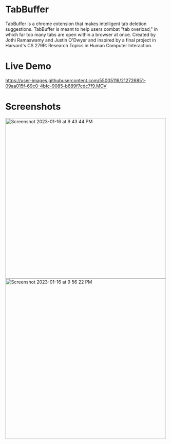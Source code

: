 # TabBuffer
TabBuffer is a chrome extension that makes intelligent tab deletion suggestions. TabBuffer is meant to help users combat "tab overload," in which far too many tabs are open within a browser at once. Created by Jothi Ramaswamy and Justin O'Dwyer and inspired by a final project in Harvard's CS 279R: Research Topics in Human Computer Interaction.

# Live Demo

https://user-images.githubusercontent.com/55005116/212726851-09aa015f-69c0-4bfc-9085-b689f7cdc7f9.MOV

# Screenshots

<p float="left">
  <div>
    <img width="500" alt="Screenshot 2023-01-16 at 9 43 44 PM" src="https://user-images.githubusercontent.com/55005116/212802871-f4d59cdf-01e0-482e-b98d-194fd9e1fa23.png" style="float: top;">
  </div>
  <img width="500" alt="Screenshot 2023-01-16 at 9 56 22 PM" src="https://user-images.githubusercontent.com/55005116/212803075-93f3d547-a5aa-4023-a0cc-0ae5cac43292.png">
</p>
